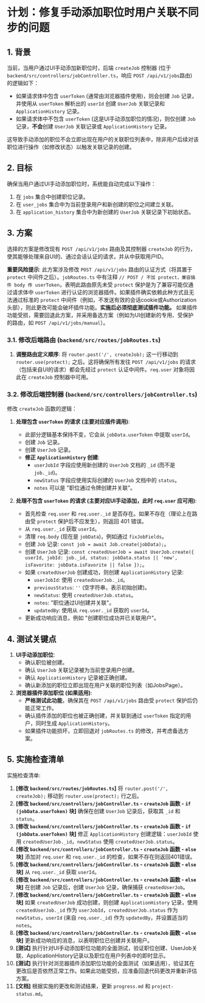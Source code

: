 # 计划：修复手动添加职位时用户关联不同步的问题

## 1. 背景

当前，当用户通过UI手动添加新职位时，后端 `createJob` 控制器 (位于 `backend/src/controllers/jobController.ts`，响应 `POST /api/v1/jobs`路由) 的逻辑如下：
- 如果请求体中包含 `userToken` (通常由浏览器插件使用)，则会创建 `Job` 记录，并使用从 `userToken` 解析出的 `userId` 创建 `UserJob` 关联记录和 `ApplicationHistory` 记录。
- 如果请求体中不包含 `userToken` (这是UI手动添加职位的情况)，则仅创建 `Job` 记录，**不会**创建 `UserJob` 关联记录或 `ApplicationHistory` 记录。

这导致手动添加的职位不会立即出现在用户的关联职位列表中，除非用户后续对该职位进行操作（如修改状态）以触发关联记录的创建。

## 2. 目标

确保当用户通过UI手动添加职位时，系统能自动完成以下操作：
1. 在 `jobs` 集合中创建职位记录。
2. 在 `user_jobs` 集合中为当前登录用户和新创建的职位之间建立关联。
3. 在 `application_history` 集合中为新创建的 `UserJob` 关联记录下初始状态。

## 3. 方案

选择的方案是修改现有 `POST /api/v1/jobs` 路由及其控制器 `createJob` 的行为，使其能够处理来自UI的、通过会话认证的请求，并从中获取用户ID。

**重要风险提示**: 此方案涉及修改 `POST /api/v1/jobs` 路由的认证方式（将其置于 `protect` 中间件之后）。`jobRoutes.ts` 中有注释 `// POST / 不加 protect，兼容插件 body 传 userToken`，表明此路由原先未受 `protect` 保护是为了兼容可能仅通过请求体中 `userToken` 进行认证的浏览器插件。如果插件确实依赖此种方式且无法通过标准的 `protect` 中间件（例如，不发送有效的会话cookie或Authorization头部），则此更改可能会破坏插件功能。**实施后必须彻底测试插件功能。** 如果插件功能受损，需要回退此方案，并采用备选方案（例如为UI创建新的专用、受保护的路由，如 `POST /api/v1/jobs/manual`）。

### 3.1. 修改后端路由 (`backend/src/routes/jobRoutes.ts`)

1.  **调整路由定义顺序**: 将 `router.post('/', createJob);` 这一行移动到 `router.use(protect);` 之后。这将确保所有发往 `POST /api/v1/jobs` 的请求（包括来自UI的请求）都会先经过 `protect` 认证中间件。`req.user` 对象将因此在 `createJob` 控制器中可用。

### 3.2. 修改后端控制器 (`backend/src/controllers/jobController.ts`)

修改 `createJob` 函数的逻辑：

1.  **处理包含 `userToken` 的请求 (主要对应插件调用)**:
    *   此部分逻辑基本保持不变，它会从 `jobData.userToken` 中提取 `userId`。
    *   创建 `Job` 记录。
    *   创建 `UserJob` 记录。
    *   **修正 `ApplicationHistory` 创建**:
        *   `userJobId` 字段应使用新创建的 `UserJob` 文档的 `_id` (而不是 `job._id`)。
        *   `newStatus` 字段应使用实际创建的 `UserJob` 文档中的 `status`。
        *   `notes` 可以是 "职位通过令牌创建并关联"。

2.  **处理不包含 `userToken` 的请求 (主要对应UI手动添加，此时 `req.user` 应可用)**:
    *   首先检查 `req.user` 和 `req.user._id` 是否存在。如果不存在（理论上在路由受 `protect` 保护后不应发生），则返回 401 错误。
    *   从 `req.user._id` 获取 `userId`。
    *   清理 `req.body` (现在是 `jobData`)，例如通过 `fixJobFields`。
    *   创建 `Job` 记录: `const job = await Job.create(jobData);`。
    *   创建 `UserJob` 记录: `const createdUserJob = await UserJob.create({ userId, jobId: job._id, status: jobData.status || 'new', isFavorite: jobData.isFavorite || false });`。
    *   如果 `createdUserJob` 创建成功，则创建 `ApplicationHistory` 记录:
        *   `userJobId`: 使用 `createdUserJob._id`。
        *   `previousStatus`: `''` (空字符串，表示初始创建)。
        *   `newStatus`: 使用 `createdUserJob.status`。
        *   `notes`: "职位通过UI创建并关联"。
        *   `updatedBy`: 使用从 `req.user._id` 获取的 `userId`。
    *   更新成功响应消息，例如 "创建职位成功并已关联用户"。

## 4. 测试关键点

1.  **UI手动添加职位**:
    *   确认职位被创建。
    *   确认 `UserJob` 关联记录被为当前登录用户创建。
    *   确认 `ApplicationHistory` 记录被正确创建。
    *   确认新添加的职位立即出现在用户关联的职位列表（如JobsPage）。
2.  **浏览器插件添加职位 (如果适用)**:
    *   **严格测试此功能**，确保其在 `POST /api/v1/jobs` 路由受 `protect` 保护后仍能正常工作。
    *   确认插件添加的职位也被正确创建，并关联到通过 `userToken` 指定的用户，同时生成 `ApplicationHistory`。
    *   如果插件功能损坏，立即回退对 `jobRoutes.ts` 的修改，并考虑备选方案。

## 5. 实施检查清单 

实施检查清单:
1.  **[修改 `backend/src/routes/jobRoutes.ts`]** 将 `router.post('/', createJob);` 移动到 `router.use(protect);` 行之后。
2.  **[修改 `backend/src/controllers/jobController.ts` - `createJob` 函数 - `if (jobData.userToken)` 块]** 确保在创建 `UserJob` 记录后，获取其 `_id` 和 `status`。
3.  **[修改 `backend/src/controllers/jobController.ts` - `createJob` 函数 - `if (jobData.userToken)` 块]** 修正 `ApplicationHistory` 创建逻辑：`userJobId` 使用 `createdUserJob._id`，`newStatus` 使用 `createdUserJob.status`。
4.  **[修改 `backend/src/controllers/jobController.ts` - `createJob` 函数 - `else` 块]** 添加对 `req.user` 和 `req.user._id` 的检查，如果不存在则返回401错误。
5.  **[修改 `backend/src/controllers/jobController.ts` - `createJob` 函数 - `else` 块]** 从 `req.user._id` 获取 `userId`。
6.  **[修改 `backend/src/controllers/jobController.ts` - `createJob` 函数 - `else` 块]** 在创建 `Job` 记录后，创建 `UserJob` 记录，确保捕获 `createdUserJob`。
7.  **[修改 `backend/src/controllers/jobController.ts` - `createJob` 函数 - `else` 块]** 如果 `createdUserJob` 成功创建，则创建 `ApplicationHistory` 记录，使用 `createdUserJob._id` 作为 `userJobId`，`createdUserJob.status` 作为 `newStatus`，`userId` (来自 `req.user._id`) 作为 `updatedBy`，并设置适当的 `notes`。
8.  **[修改 `backend/src/controllers/jobController.ts` - `createJob` 函数 - `else` 块]** 更新成功响应的消息，以表明职位已创建并关联用户。
9.  **[测试]** 执行针对UI手动添加职位功能的全面测试，验证职位创建、UserJob关联、ApplicationHistory记录以及职位在用户列表中的即时显示。
10. **[测试]** 执行针对浏览器插件添加职位功能的全面测试（如果适用），验证其在更改后是否依然正常工作。如果此功能受损，应准备回退代码更改并重新评估方案。
11. **[文档]** 根据实施的更改和测试结果，更新 `progress.md` 和 `project-status.md`。
